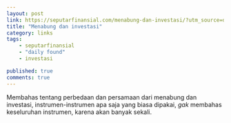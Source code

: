 ```yaml
---
layout: post
link: https://seputarfinansial.com/menabung-dan-investasi/?utm_source=dedenf
title: "Menabung dan investasi"
category: links
tags: 
    - seputarfinansial
    - "daily found"
    - investasi

published: true
comments: true
---
```


Membahas tentang perbedaan dan persamaan dari menabung dan investasi, instrumen-instrumen apa saja yang biasa dipakai, _gak_ membahas keseluruhan instrumen, karena akan banyak sekali.